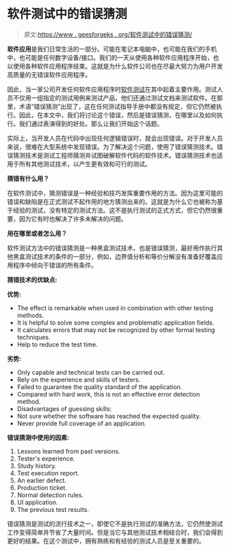 # 软件测试中的错误猜测

> 原文:[https://www . geesforgeks . org/软件测试中的错误猜测/](https://www.geeksforgeeks.org/error-guessing-in-software-testing/)

**软件应用**是我们日常生活的一部分。可能在笔记本电脑中，也可能在我们的手机中，也可能是任何数字设备/接口。我们的一天从使用各种软件应用程序开始，也以使用各种软件应用程序结束。这就是为什么软件公司也在尽最大努力为用户开发高质量的无错误软件应用程序。

因此，当一家公司开发任何软件应用程序时[软件测试](https://www.geeksforgeeks.org/software-testing-basics/)在其中起着主要作用。测试人员不仅用一组指定的测试用例来测试产品，他们还通过测试文档来测试软件。在那里，术语“错误猜测”出现了，这在任何测试指导手册中都没有规定，但它仍然被执行。因此，在本文中，我们将讨论这个错误，然后是错误猜测，在哪里以及如何执行。我们通过表演得到的好处。那么让我们开始这个话题。

实际上，当开发人员在代码中出现任何逻辑错误时，就会出现错误。对于开发人员来说，很难在大型系统中发现错误。为了解决这个问题，使用了错误猜测技术。错误猜测技术是测试工程师猜测并试图破解软件代码的软件技术。错误猜测技术也适用于所有其他测试技术，以产生更有效和可行的测试。

**猜错有什么用？**

在软件测试中，猜测错误是一种经验和技巧发挥重要作用的方法。因为这里可能的错误和缺陷是在正式测试不起作用的地方猜测出来的。这就是为什么它也被称为基于经验的测试，没有特定的测试方法。这不是执行测试的正式方式，但它仍然很重要，因为它有时也解决了许多未解决的问题。

**用在哪里或者怎么用？**

软件测试方法中的错误猜测是一种黑盒测试技术，也是错误猜测，最好用作执行其他黑盒测试技术的条件的一部分，例如，边界值分析和等价分解没有准备好覆盖应用程序中倾向于错误的所有条件。

**猜错技术的优缺点:**

**优势:**

*   The effect is remarkable when used in combination with other testing methods.
*   It is helpful to solve some complex and problematic application fields.
*   It calculates errors that may not be recognized by other formal testing techniques.
*   Help to reduce the test time.

**劣势:**

*   Only capable and technical tests can be carried out.
*   Rely on the experience and skills of testers.
*   Failed to guarantee the quality standard of the application.
*   Compared with hard work, this is not an effective error detection method.
*   Disadvantages of guessing skills:
*   Not sure whether the software has reached the expected quality.
*   Never provide full coverage of an application.

**错误猜测中使用的因素:**

1.  Lessons learned from past versions.
2.  Tester's experience.
3.  Study history.
4.  Test execution report.
5.  An earlier defect.
6.  Production ticket.
7.  Normal detection rules.
8.  UI application.
9.  The previous test results.

错误猜测是测试的流行技术之一，即使它不是执行测试的准确方法，它仍然使测试工作变得简单并节省了大量时间。但是当它与其他测试技术相结合时，我们会得到更好的结果。在这个测试中，拥有熟练和有经验的测试人员是至关重要的。